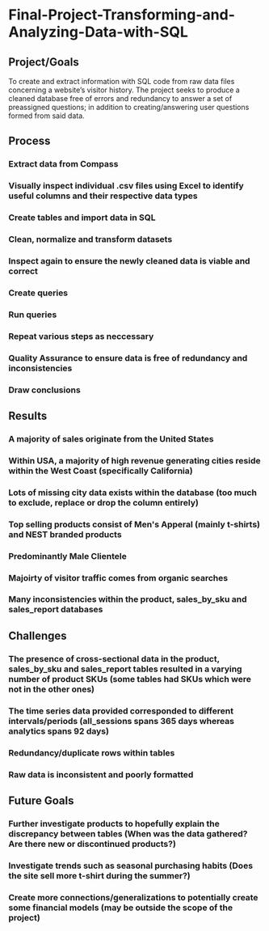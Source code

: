# Final-Project-Transforming-and-Analyzing-Data-with-SQL

## Project/Goals
To create and extract information with SQL code from raw data files concerning a website’s visitor history. The project seeks to produce a cleaned database free of errors and redundancy to answer a set of preassigned questions; in addition to creating/answering user questions formed from said data.

## Process
 ### Extract data from Compass
 ### Visually inspect individual .csv files using Excel to identify useful columns and their respective data types
 ### Create tables and import data in SQL
 ### Clean, normalize and transform datasets
 ### Inspect again to ensure the newly cleaned data is viable and correct
### Create queries
### Run queries 
### Repeat various steps as neccessary
### Quality Assurance to ensure data is free of redundancy and inconsistencies
### Draw conclusions


## Results
### A majority of sales originate from the United States
### Within USA, a majority of high revenue generating cities reside within the West Coast (specifically California)
### Lots of missing city data exists within the database (too much to exclude, replace or drop the column entirely)
### Top selling products consist of Men's Apperal (mainly t-shirts) and NEST branded products
### Predominantly Male Clientele 
### Majoirty of visitor traffic comes from organic searches
### Many inconsistencies within the product, sales_by_sku and sales_report databases


## Challenges 
### The presence of cross-sectional data in the product, sales_by_sku and sales_report tables resulted in a varying number of product SKUs (some tables had SKUs which were not in the other ones)
### The time series data provided corresponded to different intervals/periods (all_sessions spans 365 days whereas analytics spans 92 days)
### Redundancy/duplicate rows within tables
### Raw data is inconsistent and poorly formatted

 ## Future Goals
 ### Further investigate products to hopefully explain the discrepancy between tables (When was the data gathered? Are there new or discontinued products?)
### Investigate trends such as seasonal purchasing habits (Does the site sell more t-shirt during the summer?)
### Create more connections/generalizations to potentially create some financial models (may be outside the scope of the project)
